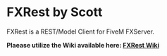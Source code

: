 
# FXRest by Scott
FXRest is a REST/Model Client for FiveM FXServer.

__Plaease utilize the Wiki available here: [FXRest Wiki](wiki)__
